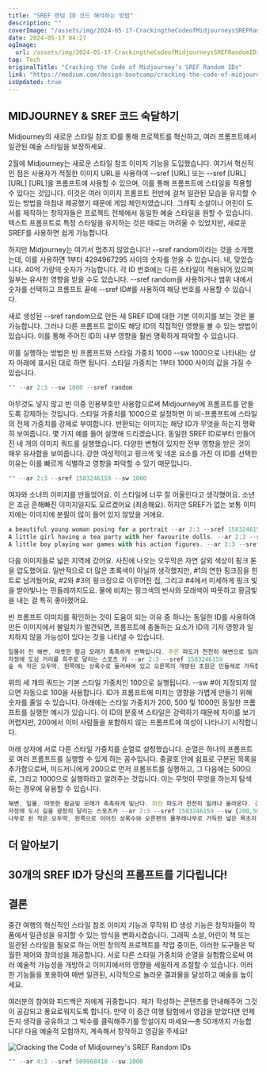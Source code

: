 ```yaml
---
title: "SREF 랜덤 ID 코드 해석하는 방법"
description: ""
coverImage: "/assets/img/2024-05-17-CrackingtheCodeofMidjourneysSREFRandomIDs_0.png"
date: 2024-05-17 04:27
ogImage: 
  url: /assets/img/2024-05-17-CrackingtheCodeofMidjourneysSREFRandomIDs_0.png
tag: Tech
originalTitle: "Cracking the Code of Midjourney’s SREF Random IDs"
link: "https://medium.com/design-bootcamp/cracking-the-code-of-midjourneys-sref-random-ids-04d3634d17d5"
isUpdated: true
---
```





## MIDJOURNEY & SREF 코드 숙달하기

Midjourney의 새로운 스타일 참조 ID를 통해 프로젝트를 혁신하고, 여러 프롬프트에서 일관된 예술 스타일을 보장하세요.

2월에 Midjourney는 새로운 스타일 참조 이미지 기능을 도입했습니다. 여기서 혁신적인 점은 사용자가 적절한 이미지 URL을 사용하여 --sref [URL] 또는 --sref [URL] [URL] [URL]을 프롬프트에 사용할 수 있으며, 이를 통해 프롬프트에 스타일을 적용할 수 있다는 것입니다. 이것은 여러 이미지 프롬프트 전반에 걸쳐 일관된 모습을 유지할 수 있는 방법을 마침내 제공했기 때문에 게임 체인저였습니다. 그래픽 소설이나 어린이 도서를 제작하는 창작자들은 프로젝트 전체에서 동일한 예술 스타일을 원할 수 있습니다. 텍스트 프롬프트로 특정 스타일을 유지하는 것은 때로는 어려울 수 있었지만, 새로운 SREF를 사용하면 쉽게 가능합니다.

하지만 Midjourney는 여기서 멈추지 않았습니다! --sref random이라는 것을 소개했는데, 이를 사용하면 1부터 4294967295 사이의 숫자를 얻을 수 있습니다. 네, 맞았습니다. 40억 가량의 숫자가 가능합니다. 각 ID 번호에는 다른 스타일이 적용되어 있으며 일부는 유사한 영향을 받을 수도 있습니다. --sref random을 사용하거나 범위 내에서 숫자를 선택하고 프롬프트 끝에 --sref ID#를 사용하여 해당 번호를 사용할 수 있습니다.

<div class="content-ad"></div>

새로 생성된 --sref random으로 만든 새 SREF ID에 대한 기본 이미지를 보는 것은 불가능합니다. 그러나 다른 프롬프트 없이도 해당 ID의 직접적인 영향을 볼 수 있는 방법이 있습니다. 이를 통해 주어진 ID의 내부 영향을 훨씬 명확하게 파악할 수 있습니다.

이를 실행하는 방법은 빈 프롬프트와 스타일 가중치 1000 --sw 1000으로 나타내는 상자 아래에 표시된 대로 하면 됩니다. 스타일 가중치는 1부터 1000 사이의 값을 가질 수 있습니다.

```js
"" --ar 2:3 --sw 1000 --sref random
```

아무것도 넣지 않고 빈 이중 인용부호만 사용함으로써 Midjourney에 프롬프트를 만들도록 강제하는 것입니다. 스타일 가중치를 1000으로 설정하면 이 비-프롬프트에 스타일의 전체 가중치를 강제로 부여합니다. 반환되는 이미지는 해당 ID가 무엇을 하는지 명확히 보여줍니다. 몇 가지 예를 들어 설명해 드리겠습니다. 동일한 SREF ID로부터 만들어진 네 개의 이미지 쿼드를 실행했습니다. 다양한 변형이 있지만 전부 영향을 받은 것이 매우 유사함을 보여줍니다. 강한 여성적이고 핑크색 및 네온 요소를 가진 이 ID를 선택한 이유는 이를 빠르게 식별하고 영향을 파악할 수 있기 때문입니다.

<div class="content-ad"></div>

```js
"" --ar 2:3 --sref 1583246159 --sw 1000
```

여자와 소녀의 이미지를 만들었어요. 이 스타일에 너무 잘 어울린다고 생각했어요. 소년은 조금 흔해빠진 이미지일지도 모르겠어요 (죄송해요). 하지만 SREF가 없는 보통 이미지에는 이미지에 분필이 많이 들어 있지 않았을 거에요.

```js
a beautiful young woman posing for a portrait --ar 2:3 --sref 1583246159
A little girl having a tea party with her favourite dolls. --ar 2:3 --sref 1583246159
A little boy playing war games with his action figures. --ar 2:3 --sref 1583246159
```

다음 이미지들로 넓은 지역에 갔어요. 사진에 나오는 오두막은 자연 실외 색상이 핑크 톤을 압도했어요. 일반적으로 더 많은 초록색이 아닐까 생각했지만, #1의 연한 핑크징을 힌트로 남겨뒀어요, #2와 #3의 핑크징으로 이루어진 집, 그리고 #4에서 미세하게 핑크 빛을 받아빛나는 민들레까지도요. 물에 비치는 핑크색의 반사와 모래색이 따뜻하고 황금빛을 내는 걸 특히 좋아했어요.

<div class="content-ad"></div>

빈 프롬프트 이미지를 확인하는 것이 도움이 되는 이유 중 하나는 동일한 ID를 사용하여 만든 이미지에서 불일치가 발견되면, 프롬프트에 충돌하는 요소가 ID의 기저 영향과 일치하지 않을 가능성이 있다는 것을 나타낼 수 있습니다.

```js
일몰이 진 해변, 따뜻한 황금 모래가 촉촉하게 반짝입니다. 푸른 파도가 천천히 해변으로 밀려옵니다. 갈매기들이 하늘을 가볍게 날아다닙니다. --ar 2:3 --sref 1583246159
자정에 도심 거리를 희주로 달리는 스포츠 카 --ar 2:3 --sref 1583246159
숲 속 작은 오두막, 왼쪽에는 상록수로 둘러싸여 있고 오른쪽의 개방된 초원은 민들레로 가득합니다. --ar 2:3 --sref 1583246159
```

위의 세 개의 쿼드는 기본 스타일 가중치인 100으로 실행됩니다. --sw #이 지정되지 않으면 자동으로 100을 사용합니다. ID가 프롬프트에 미치는 영향을 가볍게 만들기 위해 숫자를 줄일 수 있습니다. 아래에는 스타일 가중치가 200, 500 및 1000인 동일한 프롬프트를 실행한 예시가 있습니다. 이 ID의 분홍색 스타일은 강력하기 때문에 차이를 보기 어렵지만, 200에서 이미 사람들을 포함하지 않는 프롬프트에 여성이 나타나기 시작합니다.

아래 상자에 서로 다른 스타일 가중치를 순열로 설정했습니다. 순열은 하나의 프롬프트로 여러 프롬프트를 실행할 수 있게 하는 꼼수입니다. 중괄호 안에 쉼표로 구분된 목록을 추가함으로써, 미드저니에게 200으로 먼저 프롬프트를 실행하고, 그 다음에는 500으로, 그리고 1000으로 실행하라고 알려주는 것입니다. 이는 무엇이 무엇을 하는지 탐색하는 경우에 유용할 수 있습니다.

<div class="content-ad"></div>

```js
해변, 일몰, 따뜻한 황금빛 모래가 촉촉하게 빛난다. 파란 파도가 천천히 밀려나 올라온다. 갈매기가 하늘을 가르며 날아다닌다. --ar 2:3 --sref 1583246159 --sw {200,500,1000}
자정에 도시 길을 광장히 달리는 스포츠카 --ar 2:3 --sref 1583246159 --sw {200,500,1000}
나무로 된 작은 오두막, 왼쪽으로 이어진 상록수와 오른편의 물푸레나무로 가득한 넓은 목초지. --ar 2:3 --sref 1583246159 --sw {200,500,1000}
```

## 더 알아보기

## 30개의 SREF ID가 당신의 프롬프트를 기다립니다!

## 결론

<div class="content-ad"></div>

중간 여행의 혁신적인 스타일 참조 이미지 기능과 무작위 ID 생성 기능은 창작자들이 작품에서 일관성을 유지할 수 있는 방식을 변화시켰습니다. 그래픽 소설, 어린이 책 또는 일관된 스타일을 필요로 하는 어떤 창의적 프로젝트를 작업 중이든, 이러한 도구들은 탁월한 제어와 창의성을 제공합니다. 서로 다른 스타일 가중치와 순열을 실험함으로써 여러 예술적 가능성을 개방하고 이미지에서의 영향을 세밀하게 조절할 수 있습니다. 이러한 기능들을 포용하여 매번 일관된, 시각적으로 놀라운 결과물을 달성하고 예술을 높이세요.

여러분의 참여와 피드백은 저에게 귀중합니다. 제가 작성하는 콘텐츠를 안내해주어 그것이 공감되고 풍요로워지도록 합니다. 만약 이 중간 여행 탐험에서 영감을 받았다면 언제든지 생각을 공유하고 그 박수를 클릭해주기를 망설이지 마세요—총 50개까지 가능합니다! 다음 예술적 모험까지, 계속해서 창작하고 영감을 주세요!

![Cracking the Code of Midjourney's SREF Random IDs](/assets/img/2024-05-17-CrackingtheCodeofMidjourneysSREFRandomIDs_0.png)

```js
"" --ar 4:3 --sref 509968410 --sw 1000
```
